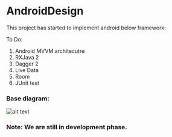 # AndroidDesign


This project has started to implement android below framework:

To Do:
1) Android MVVM architecutre
2) RXJava 2 
3) Dagger 2 
4) Live Data
5) Room
6) JUnit test

### Base diagram:

![alt text](https://github.com/altaf933/AndroidDesign/blob/master/Untitled%20Diagram.png)

### Note: We are still in development phase.
